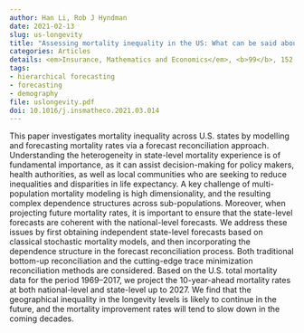 ```yaml
---
author: Han Li, Rob J Hyndman
date: 2021-02-13
slug: us-longevity
title: "Assessing mortality inequality in the US: What can be said about the future?"
categories: Articles
details: <em>Insurance, Mathematics and Economics</em>, <b>99</b>, 152-162
tags:
- hierarchical forecasting
- forecasting
- demography
file: uslongevity.pdf
doi: 10.1016/j.insmatheco.2021.03.014
---
```


This paper investigates mortality inequality across U.S. states by modelling and forecasting mortality rates via a forecast reconciliation approach. Understanding the heterogeneity in state-level mortality experience is of fundamental importance, as it can assist decision-making for policy makers, health authorities, as well as local communities who are seeking to reduce inequalities and disparities in life expectancy. A key challenge of multi-population mortality modeling is high dimensionality, and the resulting complex dependence structures across sub-populations. Moreover, when projecting future mortality rates, it is important to ensure that the state-level forecasts are coherent with the national-level forecasts. We address these issues by first obtaining independent state-level forecasts based on classical stochastic mortality models, and then incorporating the dependence structure in the forecast reconciliation process. Both traditional bottom-up reconciliation and the cutting-edge trace minimization reconciliation methods are considered. Based on the U.S. total mortality data for the period 1969–2017, we project the 10-year-ahead mortality rates at both national-level and state-level up to 2027. We find that the geographical inequality in the longevity levels is likely to continue in the future, and the mortality improvement rates will tend to slow down in the coming decades.
